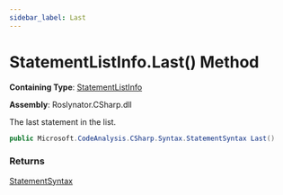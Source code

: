 ```yaml
---
sidebar_label: Last
---
```


# StatementListInfo\.Last\(\) Method

**Containing Type**: [StatementListInfo](../index.md)

**Assembly**: Roslynator\.CSharp\.dll

  
The last statement in the list\.

```csharp
public Microsoft.CodeAnalysis.CSharp.Syntax.StatementSyntax Last()
```

### Returns

[StatementSyntax](https://docs.microsoft.com/en-us/dotnet/api/microsoft.codeanalysis.csharp.syntax.statementsyntax)

